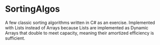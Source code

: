 # SortingAlgos

A few classic sorting algorithms written in C# as an exercise.
Implemented with Lists instead of Arrays because Lists are implemented as Dynamic Arrays
that double to meet capacity, meaning their amortized efficiency is sufficient.
